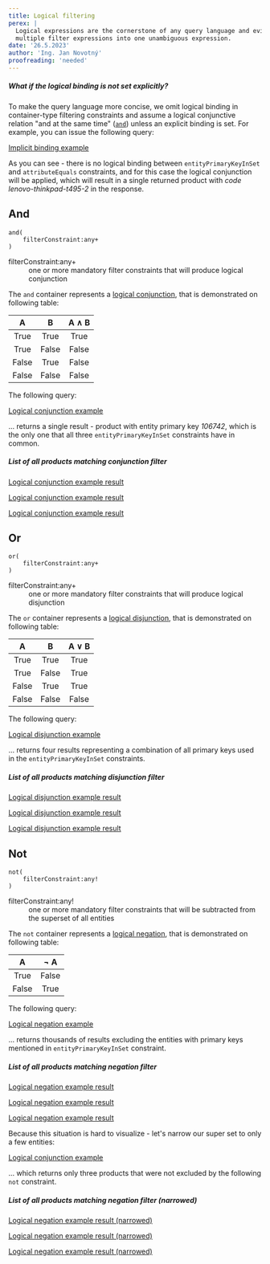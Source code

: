 ```yaml
---
title: Logical filtering
perex: |
  Logical expressions are the cornerstone of any query language and evitaDB is no different. They allow you to combine 
  multiple filter expressions into one unambiguous expression.
date: '26.5.2023'
author: 'Ing. Jan Novotný'
proofreading: 'needed'
---
```


<Note type="warning">

<NoteTitle toggles="false">

##### What if the logical binding is not set explicitly?
</NoteTitle>

To make the query language more concise, we omit logical binding in container-type filtering constraints and assume 
a logical conjunctive relation "and at the same time" ([`and`](#and)) unless an explicit binding is set.
For example, you can issue the following query:

<SourceCodeTabs requires="/evita_functional_tests/src/test/resources/META-INF/documentation/evitaql-init.java" langSpecificTabOnly>

[Implicit binding example](/documentation/user/en/query/filtering/examples/logical/implicit-binding.evitaql)
</SourceCodeTabs>

As you can see - there is no logical binding between `entityPrimaryKeyInSet` and `attributeEquals` constraints, and for 
this case the logical conjunction will be applied, which will result in a single returned product with *code* 
*lenovo-thinkpad-t495-2* in the response.

</Note>

## And

```evitaql-syntax
and(
    filterConstraint:any+
)
```

<dl> 
    <dt>filterConstraint:any+</dt>
    <dd>
        one or more mandatory filter constraints that will produce logical conjunction
    </dd>
</dl>

The `and` container represents a [logical conjunction](https://en.wikipedia.org/wiki/Logical_conjunction), that is
demonstrated on following table:

|   A   |   B   | A ∧ B |
|:-----:|:-----:|:-----:|
|  True |  True |  True |
|  True | False | False |
| False |  True | False |
| False | False | False |

The following query:

<SourceCodeTabs requires="/evita_functional_tests/src/test/resources/META-INF/documentation/evitaql-init.java" langSpecificTabOnly>

[Logical conjunction example](/documentation/user/en/query/filtering/examples/logical/and.evitaql)
</SourceCodeTabs>

... returns a single result - product with entity primary key *106742*, which is the only one that all three 
`entityPrimaryKeyInSet` constraints have in common.

<Note type="info">

<NoteTitle toggles="true">

##### List of all products matching conjunction filter
</NoteTitle>

<LanguageSpecific to="evitaql,java,csharp">

<MDInclude>[Logical conjunction example result](/documentation/user/en/query/filtering/examples/logical/and.evitaql.md)</MDInclude>

</LanguageSpecific>

<LanguageSpecific to="graphql">

<MDInclude>[Logical conjunction example result](/documentation/user/en/query/filtering/examples/logical/and.graphql.json.md)</MDInclude>

</LanguageSpecific>

<LanguageSpecific to="rest">

<MDInclude>[Logical conjunction example result](/documentation/user/en/query/filtering/examples/logical/and.rest.json.md)</MDInclude>

</LanguageSpecific>

</Note>

## Or

```evitaql-syntax
or(
    filterConstraint:any+
)
```

<dl> 
    <dt>filterConstraint:any+</dt>
    <dd>
        one or more mandatory filter constraints that will produce logical disjunction
    </dd>
</dl>

The `or` container represents a [logical disjunction](https://en.wikipedia.org/wiki/Logical_disjunction), that is
demonstrated on following table:

|   A   |   B   | A ∨ B |
|:-----:|:-----:|:-----:|
|  True |  True | True  |
|  True | False | True  |
| False |  True | True  |
| False | False | False |

The following query:

<SourceCodeTabs requires="/evita_functional_tests/src/test/resources/META-INF/documentation/evitaql-init.java" langSpecificTabOnly>

[Logical disjunction example](/documentation/user/en/query/filtering/examples/logical/or.evitaql)
</SourceCodeTabs>

... returns four results representing a combination of all primary keys used in the `entityPrimaryKeyInSet` constraints.

<Note type="info">

<NoteTitle toggles="true">

##### List of all products matching disjunction filter
</NoteTitle>

<LanguageSpecific to="evitaql,java,csharp">

<MDInclude>[Logical disjunction example result](/documentation/user/en/query/filtering/examples/logical/or.evitaql.md)</MDInclude>

</LanguageSpecific>

<LanguageSpecific to="graphql">

<MDInclude>[Logical disjunction example result](/documentation/user/en/query/filtering/examples/logical/or.graphql.json.md)</MDInclude>

</LanguageSpecific>

<LanguageSpecific to="rest">

<MDInclude>[Logical disjunction example result](/documentation/user/en/query/filtering/examples/logical/or.rest.json.md)</MDInclude>

</LanguageSpecific>

</Note>

## Not

```evitaql-syntax
not(
    filterConstraint:any!
)
```

<dl> 
    <dt>filterConstraint:any!</dt>
    <dd>
        one or more mandatory filter constraints that will be subtracted from the superset of all entities
    </dd>
</dl>

The `not` container represents a [logical negation](https://en.wikipedia.org/wiki/Negation), that is
demonstrated on following table:

|   A   |  ¬ A  |
|:-----:|:-----:|
|  True | False |
| False | True  |

The following query:

<SourceCodeTabs requires="/evita_functional_tests/src/test/resources/META-INF/documentation/evitaql-init.java" langSpecificTabOnly>

[Logical negation example](/documentation/user/en/query/filtering/examples/logical/not.evitaql)
</SourceCodeTabs>

... returns thousands of results excluding the entities with primary keys mentioned in `entityPrimaryKeyInSet` constraint.

<Note type="info">

<NoteTitle toggles="true">

##### List of all products matching negation filter
</NoteTitle>

<LanguageSpecific to="evitaql,java,csharp">

<MDInclude>[Logical negation example result](/documentation/user/en/query/filtering/examples/logical/not.evitaql.md)</MDInclude>

</LanguageSpecific>

<LanguageSpecific to="graphql">

<MDInclude>[Logical negation example result](/documentation/user/en/query/filtering/examples/logical/not.graphql.json.md)</MDInclude>

</LanguageSpecific>

<LanguageSpecific to="rest">

<MDInclude>[Logical negation example result](/documentation/user/en/query/filtering/examples/logical/not.rest.json.md)</MDInclude>

</LanguageSpecific>

</Note>

Because this situation is hard to visualize - let's narrow our super set to only a few entities:

<SourceCodeTabs requires="/evita_functional_tests/src/test/resources/META-INF/documentation/evitaql-init.java" langSpecificTabOnly>

[Logical conjunction example](/documentation/user/en/query/filtering/examples/logical/not-narrowed.evitaql)
</SourceCodeTabs>

... which returns only three products that were not excluded by the following `not` constraint.

<Note type="info">

<NoteTitle toggles="true">

##### List of all products matching negation filter (narrowed)
</NoteTitle>

<LanguageSpecific to="evitaql,java,csharp">

<MDInclude>[Logical negation example result (narrowed)](/documentation/user/en/query/filtering/examples/logical/not-narrowed.evitaql.md)</MDInclude>

</LanguageSpecific>

<LanguageSpecific to="graphql">

<MDInclude>[Logical negation example result (narrowed)](/documentation/user/en/query/filtering/examples/logical/not-narrowed.graphql.json.md)</MDInclude>

</LanguageSpecific>

<LanguageSpecific to="rest">

<MDInclude>[Logical negation example result (narrowed)](/documentation/user/en/query/filtering/examples/logical/not-narrowed.rest.json.md)</MDInclude>

</LanguageSpecific>

</Note>